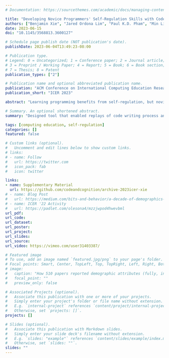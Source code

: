 ```yaml
---
# Documentation: https://sourcethemes.com/academic/docs/managing-content/

title: "Developing Novice Programmers' Self-Regulation Skills with Code Replays"
authors: ["Benjamin Xie", "Jared Ordona Lim", "Paul K.D. Pham", "Min Li", "Amy J. Ko"]
date: 2023-06-15
doi: "10.1145/3568813.3600127"

# Schedule page publish date (NOT publication's date).
publishDate: 2023-06-04T13:49:23-08:00

# Publication type.
# Legend: 0 = Uncategorized; 1 = Conference paper; 2 = Journal article;
# 3 = Preprint / Working Paper; 4 = Report; 5 = Book; 6 = Book section;
# 7 = Thesis; 8 = Patent
publication_types: ["2"]

# Publication name and optional abbreviated publication name.
publication: "ACM Conference on International Computing Education Research"
publication_short: "ICER 2023"

abstract: "Learning programming benefits from self-regulation, but novices lack support for developing these skills of cognitive control. To support their development, we designed Code Replayer, an online tool that enables novice programmers to practice programming and then replay their coding process to reflect and identify process improvements. To evaluate the impact of replaying code on self-regulation, we conducted a formative qualitative evaluation with 21 novice programmers who used Code Replayer to practice writing code. We found that after watching code replays, participants more frequently interpreted problem prompts and planned their solutions, two crucial self-regulation behaviors that novices often overlook. We interpret our results by focusing on two focal points in the design of code replays as a programming self-regulation intervention: interpreting pauses in replays and ensuring replays of struggle are more informative and less detrimental."

# Summary. An optional shortened abstract.
summary: "Designed tool that enabled replays of code writing process and found that its use improved novice programmers' self-regulation behaviors when writing code."

tags: [computing education, self-regulation]
categories: []
featured: false

# Custom links (optional).
#   Uncomment and edit lines below to show custom links.
# links:
# - name: Follow
#   url: https://twitter.com
#   icon_pack: fab
#   icon: twitter

links:
- name: Supplementary Material
  url: https://github.com/codeandcognition/archive-2023icer-xie
# - name: Blog Post
#   url: https://medium.com/bits-and-behavior/a-decade-of-demographics-in-computing-education-research-7c78812ef0fb
# - name: ICER '22 Activity
#   url: https://padlet.com/olesona4/mzzjwpod4hwevbml
url_pdf:
url_code:
url_dataset:
url_poster:
url_project:
url_slides:
url_source:
url_video: https://vimeo.com/user31403387/

# Featured image
# To use, add an image named `featured.jpg/png` to your page's folder. 
# Focal points: Smart, Center, TopLeft, Top, TopRight, Left, Right, BottomLeft, Bottom, BottomRight.
# image:
#   caption: "How 510 papers reported demographic attributes (fully, incomplete/partially, not at all)."
#   focal_point: ""
#   preview_only: false

# Associated Projects (optional).
#   Associate this publication with one or more of your projects.
#   Simply enter your project's folder or file name without extension.
#   E.g. `internal-project` references `content/project/internal-project/index.md`.
#   Otherwise, set `projects: []`.
projects: []

# Slides (optional).
#   Associate this publication with Markdown slides.
#   Simply enter your slide deck's filename without extension.
#   E.g. `slides: "example"` references `content/slides/example/index.md`.
#   Otherwise, set `slides: ""`.
slides: ""
---
```

